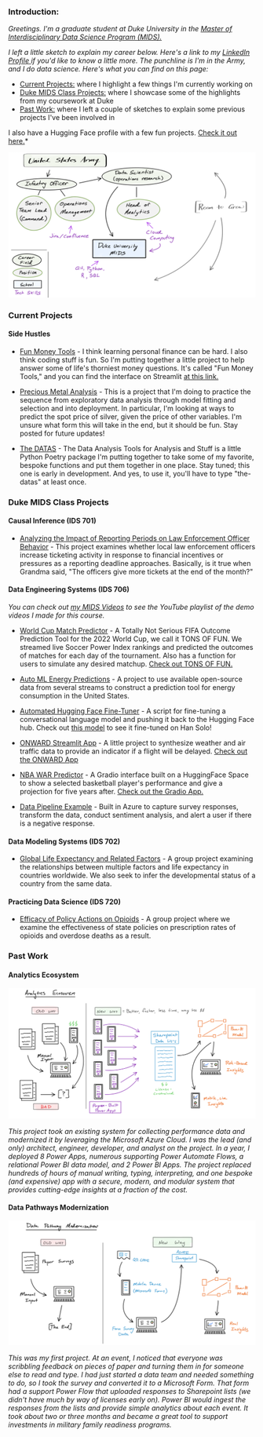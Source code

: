 ### Introduction:

*Greetings. I'm a graduate student at Duke University in the [Master of Interdisciplinary Data Science Program (MIDS).](https://datascience.duke.edu)*

*I left a little sketch to explain my career below. Here's a link to my [LinkedIn Profile ](https://www.linkedin.com/in/andrew-kroening/)if you'd like to know a little more. The punchline is I'm in the Army, and I do data science. Here's what you can find on this page:*

- [Current Projects:](#current-projects) where I highlight a few things I'm currently working on
- [Duke MIDS Class Projects:](#duke-mids-class-projects) where I showcase some of the highlights from my coursework at Duke
- [Past Work:](#past-work) where I left a couple of sketches to explain some previous projects I've been involved in

I also have a Hugging Face profile with a few fun projects. [Check it out here.](https://huggingface.co/andrewkroening)*

![alt text](https://github.com/andrewkroening/andrewkroening/blob/d45b4d7b4061c4cd1fb79932cf48100519091e3a/career_sketch.png?raw=true)

### Current Projects

#### Side Hustles

* [Fun Money Tools](https://github.com/andrewkroening/fun-money-tools) - I think learning personal finance can be hard. I also think coding stuff is fun. So I'm putting together a little project to help answer some of life's thorniest money questions. It's called "Fun Money Tools," and you can find the interface on Streamlit [at this link.](https://funmoneytools.streamlit.app)

* [Precious Metal Analysis](https://github.com/andrewkroening/precious-metal-price-analysis) - This is a project that I'm doing to practice the sequence from exploratory data analysis through model fitting and selection and into deployment. In particular, I'm looking at ways to predict the spot price of silver, given the price of other variables. I'm unsure what form this will take in the end, but it should be fun. Stay posted for future updates!

* [The DATAS](https://github.com/andrewkroening/the-datas) - The Data Analysis Tools for Analysis and Stuff is a little Python Poetry package I'm putting together to take some of my favorite, bespoke functions and put them together in one place. Stay tuned; this one is early in development. And yes, to use it, you'll have to type "the-datas" at least once.

### Duke MIDS Class Projects

#### Causal Inference (IDS 701)

* [Analyzing the Impact of Reporting Periods on Law Enforcement Officer Behavior](https://github.com/MIDS-at-Duke/unifying-data-science-2023-project-team7) - This project examines whether local law enforcement officers increase ticketing activity in response to financial incentives or pressures as a reporting deadline approaches. Basically, is it true when Grandma said, "The officers give more tickets at the end of the month?"

#### Data Engineering Systems (IDS 706)

*You can check out [my MIDS Videos](https://m.youtube.com/playlist?list=PLTjQCZdGj6ozplSpZMqWndHNAmnto5Gyv) to see the YouTube playlist of the demo videos I made for this course.*

* [World Cup Match Predictor](https://github.com/andrewkroening/tons-of-fun) - A Totally Not Serious FIFA Outcome Prediction Tool for the 2022 World Cup, we call it TONS OF FUN. We streamed live Soccer Power Index rankings and predicted the outcomes of matches for each day of the tournament. Also has a function for users to simulate any desired matchup. [Check out TONS OF FUN.](https://tons-of-fun.streamlit.app)

* [Auto ML Energy Predictions](https://github.com/andrewkroening/energy-predictions) - A project to use available open-source data from several streams to construct a prediction tool for energy consumption in the United States.

* [Automated Hugging Face Fine-Tuner](https://github.com/andrewkroening/hugging-face-gpt-trainer/tree/gpt-fine-tune) - A script for fine-tuning a conversational language model and pushing it back to the Hugging Face hub. Check out [this model](https://huggingface.co/andrewkroening/GalaxyFarAway-DialoGPT-HanSolo) to see it fine-tuned on Han Solo!

* [ONWARD Streamlit App](https://github.com/andrewkroening/ONWARD-Streamlit-App) - A little project to synthesize weather and air traffic data to provide an indicator if a flight will be delayed. [Check out the ONWARD App](https://onward.streamlit.app)

* [NBA WAR Predictor](https://github.com/andrewkroening/nba-war-predictor-tool) - A Gradio interface built on a HuggingFace Space to show a selected basketball player's performance and give a projection for five years after. [Check out the Gradio App.](https://huggingface.co/spaces/andrewkroening/nba-war-predictor)

* [Data Pipeline Example](https://github.com/andrewkroening/azure-pipeline-example) - Built in Azure to capture survey responses, transform the data, conduct sentiment analysis, and alert a user if there is a negative response.

#### Data Modeling Systems (IDS 702)

* [Global Life Expectancy and Related Factors](https://github.com/andrewkroening/orange-modeling-project) - A group project examining the relationships between multiple factors and life expectancy in countries worldwide. We also seek to infer the developmental status of a country from the same data.

#### Practicing Data Science (IDS 720)

* [Efficacy of Policy Actions on Opioids](https://github.com/MIDS-at-Duke/pds-2022-pds_orange) - A group project where we examine the effectiveness of state policies on prescription rates of opioids and overdose deaths as a result.


### Past Work

#### Analytics Ecosystem

![alt text](https://github.com/andrewkroening/andrewkroening/blob/6198ec4a0fdc3ba1753f04358b52ee728797b287/ecosystem_sketch.png?raw=true)

*This project took an existing system for collecting performance data and modernized it by leveraging the Microsoft Azure Cloud. I was the lead (and only) architect, engineer, developer, and analyst on the project. In a year, I deployed 8 Power Apps, numerous supporting Power Automate Flows, a relational Power BI data model, and 2 Power BI Apps. The project replaced hundreds of hours of manual writing, typing, interpreting, and one bespoke (and expensive) app with a secure, modern, and modular system that provides cutting-edge insights at a fraction of the cost.*

#### Data Pathways Modernization

![alt text](https://github.com/andrewkroening/andrewkroening/blob/6198ec4a0fdc3ba1753f04358b52ee728797b287/pathway_sketch.png?raw=true)

*This was my first project. At an event, I noticed that everyone was scribbling feedback on pieces of paper and turning them in for someone else to read and type. I had just started a data team and needed something to do, so I took the survey and converted it to a Microsoft Form. That form had a support Power Flow that uploaded responses to Sharepoint lists (we didn't have much by way of licenses early on). Power BI would ingest the responses from the lists and provide simple analytics about each event. It took about two or three months and became a great tool to support investments in military family readiness programs.*
